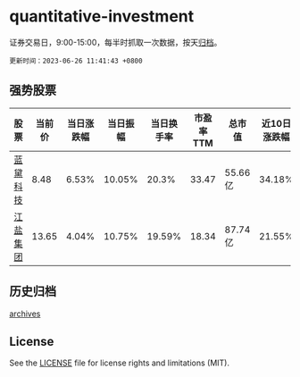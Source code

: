 # quantitative-investment

证券交易日，9:00-15:00，每半时抓取一次数据，按天[归档](archives)。

`更新时间：2023-06-26 11:41:43 +0800`

## 强势股票

|股票|当前价|当日涨跌幅|当日振幅|当日换手率|市盈率TTM|总市值|近10日涨跌幅|
|----|----|----|----|----|----|----|----|
|[蓝黛科技](https://xueqiu.com/S/SZ002765)|8.48|6.53%|10.05%|20.3%|33.47|55.66亿|34.18%|
|[江盐集团](https://xueqiu.com/S/SH601065)|13.65|4.04%|10.75%|19.59%|18.34|87.74亿|21.55%|

## 历史归档

[archives](archives)

## License

See the [LICENSE](LICENSE) file for license rights and limitations (MIT).